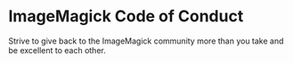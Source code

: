# ImageMagick Code of Conduct

Strive to give back to the ImageMagick community more than you take and be excellent to each other.
